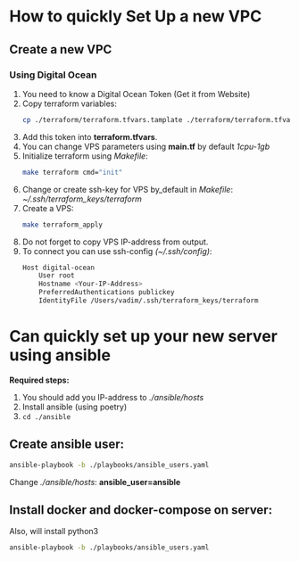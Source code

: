 # How to quickly Set Up a new VPC

## Create a new VPC

### Using Digital Ocean

1. You need to know a Digital Ocean Token (Get it from Website)
2. Copy terraform variables:
    ```bash
   cp ./terraform/terraform.tfvars.tamplate ./terraform/terraform.tfvars
    ```
3. Add this token into **terraform.tfvars**.
4. You can change VPS parameters using **main.tf** by default *1cpu-1gb*
5. Initialize terraform using *Makefile*:
   ```bash
   make terraform cmd="init"
   ```
6. Change or create ssh-key for VPS by_default in *Makefile*:
   *~/.ssh/terraform_keys/terraform*
7. Create a VPS:
   ```bash
   make terraform_apply
   ```
8. Do not forget to copy VPS IP-address from output.
9. To connect you can use ssh-config *(~/.ssh/config)*:
   ```bash
   Host digital-ocean
       User root
       Hostname <Your-IP-Address>
       PreferredAuthentications publickey
       IdentityFile /Users/vadim/.ssh/terraform_keys/terraform
   ```

# Can quickly set up your new server using ansible

**Required steps:**

1. You should add you IP-address to *./ansible/hosts*
2. Install ansible (using poetry)
3. ```cd ./ansible```

## Create ansible user:

```bash
ansible-playbook -b ./playbooks/ansible_users.yaml
```

Change *./ansible/hosts*: **ansible_user=ansible**

## Install docker and docker-compose on server:

Also, will install python3

```bash
ansible-playbook -b ./playbooks/ansible_users.yaml
```
